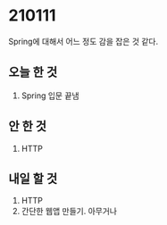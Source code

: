 # 210111

Spring에 대해서 어느 정도 감을 잡은 것 같다.

## 오늘 한 것

1. Spring 입문 끝냄

## 안 한 것

1. HTTP

## 내일 할 것

1. HTTP
2. 간단한 웹앱 만들기. 아무거나
